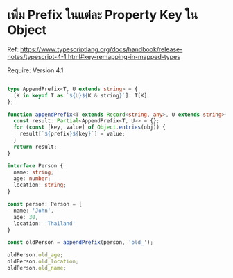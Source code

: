 # เพิ่ม Prefix ในแต่ละ Property Key ใน Object

Ref: https://www.typescriptlang.org/docs/handbook/release-notes/typescript-4-1.html#key-remapping-in-mapped-types

Require: Version 4.1

```typescript

type AppendPrefix<T, U extends string> = {
  [K in keyof T as `${U}${K & string}`]: T[K]
};

function appendPrefix<T extends Record<string, any>, U extends string>(obj: T, prefix: U) {
  const result: Partial<AppendPrefix<T, U>> = {};
  for (const [key, value] of Object.entries(obj)) {
    result[`${prefix}${key}`] = value;
  }
  return result;
}

interface Person {
  name: string;
  age: number;
  location: string;
}

const person: Person = {
  name: 'John',
  age: 30,
  location: 'Thailand'
}

const oldPerson = appendPrefix(person, 'old_');

oldPerson.old_age;
oldPerson.old_location;
oldPerson.old_name;
```